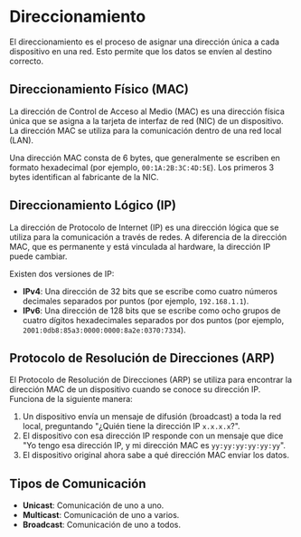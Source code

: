 # Direccionamiento

El direccionamiento es el proceso de asignar una dirección única a cada dispositivo en una red. Esto permite que los datos se envíen al destino correcto.

## Direccionamiento Físico (MAC)

La dirección de Control de Acceso al Medio (MAC) es una dirección física única que se asigna a la tarjeta de interfaz de red (NIC) de un dispositivo. La dirección MAC se utiliza para la comunicación dentro de una red local (LAN).

Una dirección MAC consta de 6 bytes, que generalmente se escriben en formato hexadecimal (por ejemplo, `00:1A:2B:3C:4D:5E`). Los primeros 3 bytes identifican al fabricante de la NIC.

## Direccionamiento Lógico (IP)

La dirección de Protocolo de Internet (IP) es una dirección lógica que se utiliza para la comunicación a través de redes. A diferencia de la dirección MAC, que es permanente y está vinculada al hardware, la dirección IP puede cambiar.

Existen dos versiones de IP:

*   **IPv4**: Una dirección de 32 bits que se escribe como cuatro números decimales separados por puntos (por ejemplo, `192.168.1.1`).
*   **IPv6**: Una dirección de 128 bits que se escribe como ocho grupos de cuatro dígitos hexadecimales separados por dos puntos (por ejemplo, `2001:0db8:85a3:0000:0000:8a2e:0370:7334`).

## Protocolo de Resolución de Direcciones (ARP)

El Protocolo de Resolución de Direcciones (ARP) se utiliza para encontrar la dirección MAC de un dispositivo cuando se conoce su dirección IP. Funciona de la siguiente manera:

1.  Un dispositivo envía un mensaje de difusión (broadcast) a toda la red local, preguntando "¿Quién tiene la dirección IP `x.x.x.x`?".
2.  El dispositivo con esa dirección IP responde con un mensaje que dice "Yo tengo esa dirección IP, y mi dirección MAC es `yy:yy:yy:yy:yy:yy`".
3.  El dispositivo original ahora sabe a qué dirección MAC enviar los datos.

## Tipos de Comunicación

*   **Unicast**: Comunicación de uno a uno.
*   **Multicast**: Comunicación de uno a varios.
*   **Broadcast**: Comunicación de uno a todos.
